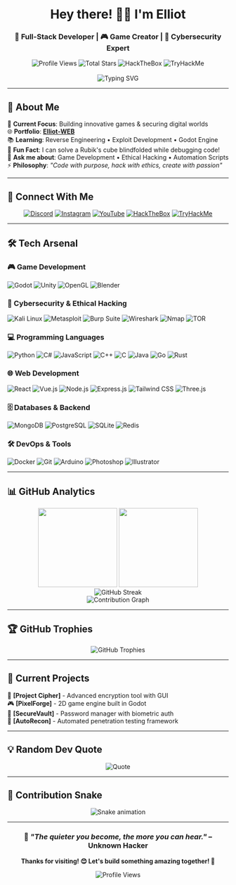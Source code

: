 <h1 align="center">Hey there! 👋🏻 I'm Elliot</h1>
<h3 align="center">🚀 Full-Stack Developer | 🎮 Game Creator | 🔐 Cybersecurity Expert</h3>

<div align="center">
  <img src="https://komarev.com/ghpvc/?username=Elliot&label=Profile%20views&color=0e75b6&style=flat" alt="Profile Views" /> 
  <img src="https://img.shields.io/badge/dynamic/json?label=Total%20Stars&query=%24.stars&url=https%3A%2F%2Fapi.github-star-counter.workers.dev%2Fuser%2FElliot&color=yellow" alt="Total Stars">
  <img src="https://img.shields.io/badge/HackTheBox-9FEF00?style=flat&logo=Hack%20The%20Box&logoColor=black" alt="HackTheBox">
  <img src="https://img.shields.io/badge/TryHackMe-212C42?style=flat&logo=TryHackMe&logoColor=white" alt="TryHackMe">
</div>

<br/>

<div align="center">
  <img src="https://readme-typing-svg.herokuapp.com?font=Fira+Code&pause=1000&color=36BCF7&center=true&vCenter=true&width=435&lines=Full-Stack+Developer+💻;Game+Development+Enthusiast+🎮;Cybersecurity+Researcher+🔐;Always+Learning+New+Things+📚" alt="Typing SVG" />
</div>

---

## 🌟 About Me

🎯 **Current Focus**: Building innovative games & securing digital worlds  
🌐 **Portfolio**: **[Elliot-WEB](https://elliotv56.github.io/Elliot-WEB/)**  
📚 **Learning**: Reverse Engineering • Exploit Development • Godot Engine  
🎲 **Fun Fact**: I can solve a Rubik's cube blindfolded while debugging code!  
💬 **Ask me about**: Game Development • Ethical Hacking • Automation Scripts  
⚡ **Philosophy**: *"Code with purpose, hack with ethics, create with passion"*

---

## 🔗 Connect With Me

<div align="center">
  
[![Discord](https://img.shields.io/badge/Discord-5865F2?style=for-the-badge&logo=discord&logoColor=white)](https://discord.gg/shabgded)
[![Instagram](https://img.shields.io/badge/Instagram-E4405F?style=for-the-badge&logo=instagram&logoColor=white)](https://instagram.com/mohhev.10)
[![YouTube](https://img.shields.io/badge/YouTube-FF0000?style=for-the-badge&logo=youtube&logoColor=white)](https://youtube.com/@fr3onty)
[![HackTheBox](https://img.shields.io/badge/HackTheBox-9FEF00?style=for-the-badge&logo=hackthebox&logoColor=black)](https://app.hackthebox.com/profile/YOUR_ID)
[![TryHackMe](https://img.shields.io/badge/TryHackMe-212C42?style=for-the-badge&logo=tryhackme&logoColor=white)](https://tryhackme.com/p/YOUR_USERNAME)

</div>

---

## 🛠️ Tech Arsenal

### 🎮 Game Development
<div align="left">
  <img src="https://img.shields.io/badge/Godot-478CBF?style=for-the-badge&logo=godot-engine&logoColor=white" alt="Godot"/>
  <img src="https://img.shields.io/badge/Unity-000000?style=for-the-badge&logo=unity&logoColor=white" alt="Unity"/>
  <img src="https://img.shields.io/badge/OpenGL-5586A4?style=for-the-badge&logo=opengl&logoColor=white" alt="OpenGL"/>
  <img src="https://img.shields.io/badge/Blender-F5792A?style=for-the-badge&logo=blender&logoColor=white" alt="Blender"/>
</div>

### 🔐 Cybersecurity & Ethical Hacking
<div align="left">
  <img src="https://img.shields.io/badge/Kali_Linux-557C94?style=for-the-badge&logo=kali-linux&logoColor=white" alt="Kali Linux"/>
  <img src="https://img.shields.io/badge/Metasploit-2596CD?style=for-the-badge&logo=metasploit&logoColor=white" alt="Metasploit"/>
  <img src="https://img.shields.io/badge/Burp_Suite-FF6633?style=for-the-badge&logo=burp-suite&logoColor=white" alt="Burp Suite"/>
  <img src="https://img.shields.io/badge/Wireshark-1679A7?style=for-the-badge&logo=wireshark&logoColor=white" alt="Wireshark"/>
  <img src="https://img.shields.io/badge/Nmap-4682B4?style=for-the-badge&logo=nmap&logoColor=white" alt="Nmap"/>
  <img src="https://img.shields.io/badge/TOR-7D4698?style=for-the-badge&logo=tor-browser&logoColor=white" alt="TOR"/>
</div>

### 💻 Programming Languages
<div align="left">
  <img src="https://img.shields.io/badge/Python-FFD43B?style=for-the-badge&logo=python&logoColor=blue" alt="Python"/>
  <img src="https://img.shields.io/badge/C%23-239120?style=for-the-badge&logo=c-sharp&logoColor=white" alt="C#"/>
  <img src="https://img.shields.io/badge/JavaScript-F7DF1E?style=for-the-badge&logo=javascript&logoColor=black" alt="JavaScript"/>
  <img src="https://img.shields.io/badge/C++-00599C?style=for-the-badge&logo=c%2B%2B&logoColor=white" alt="C++"/>
  <img src="https://img.shields.io/badge/C-00599C?style=for-the-badge&logo=c&logoColor=white" alt="C"/>
  <img src="https://img.shields.io/badge/Java-ED8B00?style=for-the-badge&logo=openjdk&logoColor=white" alt="Java"/>
  <img src="https://img.shields.io/badge/Go-00ADD8?style=for-the-badge&logo=go&logoColor=white" alt="Go"/>
  <img src="https://img.shields.io/badge/Rust-000000?style=for-the-badge&logo=rust&logoColor=white" alt="Rust"/>
</div>

### 🌐 Web Development
<div align="left">
  <img src="https://img.shields.io/badge/React-20232A?style=for-the-badge&logo=react&logoColor=61DAFB" alt="React"/>
  <img src="https://img.shields.io/badge/Vue.js-35495E?style=for-the-badge&logo=vue.js&logoColor=4FC08D" alt="Vue.js"/>
  <img src="https://img.shields.io/badge/Node.js-43853D?style=for-the-badge&logo=node.js&logoColor=white" alt="Node.js"/>
  <img src="https://img.shields.io/badge/Express.js-404D59?style=for-the-badge&logo=express&logoColor=white" alt="Express.js"/>
  <img src="https://img.shields.io/badge/Tailwind_CSS-38B2AC?style=for-the-badge&logo=tailwind-css&logoColor=white" alt="Tailwind CSS"/>
  <img src="https://img.shields.io/badge/Three.js-000000?style=for-the-badge&logo=three.js&logoColor=white" alt="Three.js"/>
</div>

### 🗄️ Databases & Backend
<div align="left">
  <img src="https://img.shields.io/badge/MongoDB-4EA94B?style=for-the-badge&logo=mongodb&logoColor=white" alt="MongoDB"/>
  <img src="https://img.shields.io/badge/PostgreSQL-316192?style=for-the-badge&logo=postgresql&logoColor=white" alt="PostgreSQL"/>
  <img src="https://img.shields.io/badge/SQLite-07405E?style=for-the-badge&logo=sqlite&logoColor=white" alt="SQLite"/>
  <img src="https://img.shields.io/badge/Redis-DC382D?style=for-the-badge&logo=redis&logoColor=white" alt="Redis"/>
</div>

### 🛠️ DevOps & Tools
<div align="left">
  <img src="https://img.shields.io/badge/Docker-2496ED?style=for-the-badge&logo=docker&logoColor=white" alt="Docker"/>
  <img src="https://img.shields.io/badge/Git-F05032?style=for-the-badge&logo=git&logoColor=white" alt="Git"/>
  <img src="https://img.shields.io/badge/Arduino-00979D?style=for-the-badge&logo=arduino&logoColor=white" alt="Arduino"/>
  <img src="https://img.shields.io/badge/Adobe%20Photoshop-31A8FF?style=for-the-badge&logo=adobe%20photoshop&logoColor=white" alt="Photoshop"/>
  <img src="https://img.shields.io/badge/Adobe%20Illustrator-FF9A00?style=for-the-badge&logo=adobe%20illustrator&logoColor=white" alt="Illustrator"/>
</div>

---

## 📊 GitHub Analytics

<div align="center">
  <img height="180em" src="https://github-readme-stats.vercel.app/api?username=Elliot&show_icons=true&theme=tokyonight&include_all_commits=true&count_private=true&hide_border=true"/>
  <img height="180em" src="https://github-readme-stats.vercel.app/api/top-langs/?username=Elliot&layout=compact&langs_count=8&theme=tokyonight&hide_border=true"/>
</div>

<div align="center">
  <img src="https://github-readme-streak-stats.herokuapp.com/?user=Elliot&theme=tokyonight&hide_border=true" alt="GitHub Streak"/>
</div>

<div align="center">
  <img src="https://github-readme-activity-graph.vercel.app/graph?username=Elliot&theme=tokyo-night&hide_border=true&area=true" alt="Contribution Graph"/>
</div>

---

## 🏆 GitHub Trophies

<div align="center">
  <img src="https://github-profile-trophy.vercel.app/?username=Elliot&theme=tokyonight&no-frame=true&no-bg=true&row=1&column=7" alt="GitHub Trophies"/>
</div>

---

## 🎯 Current Projects

🚀 **[Project Cipher]** - Advanced encryption tool with GUI  
🎮 **[PixelForge]** - 2D game engine built in Godot  
🔐 **[SecureVault]** - Password manager with biometric auth  
🤖 **[AutoRecon]** - Automated penetration testing framework  

---

## 💡 Random Dev Quote

<div align="center">
  
![Quote](https://quotes-github-readme.vercel.app/api?type=horizontal&theme=tokyonight)

</div>

---

## 🐍 Contribution Snake

<div align="center">
  
![Snake animation](https://github.com/Elliot/Elliot/blob/output/github-contribution-grid-snake.svg)

</div>

---

<div align="center">
  
### 💭 *"The quieter you become, the more you can hear."* – **Unknown Hacker**

**Thanks for visiting! 😊 Let's build something amazing together! 🚀**

<img src="https://komarev.com/ghpvc/?username=Elliot&style=for-the-badge&color=blueviolet" alt="Profile Views"/>

</div>
